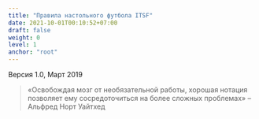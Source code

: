```yaml
---
title: "Правила настольного футбола ITSF"
date: 2021-10-01T00:10:52+07:00
draft: false
weight: 0
level: 1
anchor: "root"
---
```


Версия 1.0, Март 2019

> «Освобождая мозг от необязательной работы, хорошая нотация позволяет ему сосредоточиться на более сложных проблемах» 
– Альфред Норт Уайтхед
